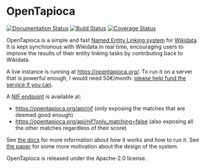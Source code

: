 OpenTapioca
===========
[![Documentation Status](https://readthedocs.org/projects/opentapioca/badge/?version=latest)](https://opentapioca.readthedocs.io/en/latest/?badge=latest) [![Build Status](https://github.com/wetneb/opentapioca/workflows/CI/badge.svg)](https://github.com/wetneb/opentapioca/actions) [![Coverage Status](https://coveralls.io/repos/github/wetneb/opentapioca/badge.svg)](https://coveralls.io/github/wetneb/opentapioca)

OpenTapioca is a simple and fast [Named Entity Linking system](https://en.wikipedia.org/wiki/Entity_linking) for [Wikidata](https://www.wikidata.org/). It is kept synchronous with Wikidata in real time, encouraging users to improve the results of their entity linking
tasks by contributing back to Wikidata.

A live instance is running at https://opentapioca.org/. To run it on a server that is powerful enough, I would need 50€/month: [please help fund the service if you can](https://en.liberapay.com/OpenTapioca).

A [NIF endpoint](https://github.com/dice-group/gerbil/wiki/How-to-create-a-NIF-based-web-service) is available at:
* https://opentapioca.org/api/nif (only exposing the matches that are deemed good enough)
* https://opentapioca.org/api/nif?only_matching=false (also exposing all the other matches regardless of their score)

See [the docs](https://opentapioca.readthedocs.io/en/latest/) for more information about how it works and how to run it. See [the paper](https://arxiv.org/abs/1904.09131) for some more motivation about the design of the system.

OpenTapioca is released under the Apache-2.0 license.

